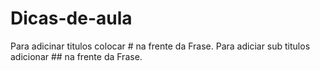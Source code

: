 # Dicas-de-aula

Para adicinar titulos colocar # na frente da Frase.
Para adiciar sub titulos adicionar ## na frente da Frase.

